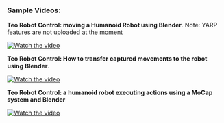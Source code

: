### Sample Videos:


**Teo Robot Control: moving a Humanoid Robot using Blender**. Note: YARP features are not uploaded at the moment

[![Watch the video](https://img.youtube.com/vi/XQgnWlUdTvU/maxresdefault.jpg)](https://youtu.be/XQgnWlUdTvU) 

**Teo Robot Control: How to transfer captured movements to the robot using Blender**.

[![Watch the video](https://img.youtube.com/vi/0t6ldkr0ICY/maxresdefault.jpg)](https://youtu.be/0t6ldkr0ICY) 

**Teo Robot Control: a humanoid robot executing actions using a MoCap system and Blender**

[![Watch the video](https://img.youtube.com/vi/ESYQV0Mwh9A/maxresdefault.jpg)](https://youtu.be/ESYQV0Mwh9A)
